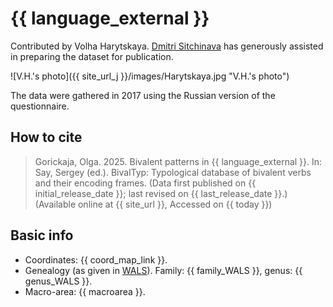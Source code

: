 # {{ language_external }}
Contributed by Volha Harytskaya. [Dmitri Sitchinava](https://www.uni-potsdam.de/de/slavische-linguistik/team/dr-dmitri-sitchinava) has generously assisted in preparing the dataset for publication.

![V.H.'s photo]({{ site_url_j }}/images/Harytskaya.jpg "V.H.'s photo")

The data were gathered in 2017 using the Russian version of the questionnaire.

## How to cite
> Gorickaja, Olga. 2025. Bivalent patterns in {{ language_external }}. 
> In: Say, Sergey (ed.). BivalTyp: Typological database of bivalent verbs and their encoding frames. 
> (Data first published on {{ initial_release_date }}; last revised on {{ last_release_date }}.) 
> (Available online at {{ site_url }}, Accessed on {{ today }})

## Basic info
- Coordinates: {{ coord_map_link }}.
- Genealogy (as given in [WALS](https://wals.info/)). Family: {{ family_WALS }}, genus: {{ genus_WALS }}.
- Macro-area: {{ macroarea }}.

